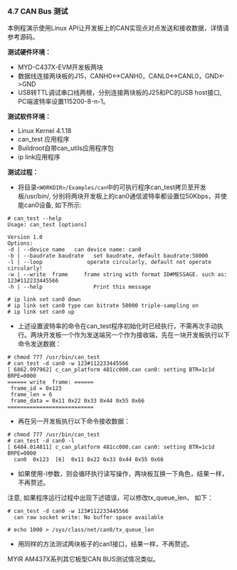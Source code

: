 ### 4.7 CAN Bus 测试

本例程演示使用Linux API让开发板上的CAN实现点对点发送和接收数据，详情请参考源码。

**测试硬件环境：**

* MYD-C437X-EVM开发板两块  
* 数据线连接两块板的J15，CANH0&lt;-&gt;CANH0，CANL0&lt;-&gt;CANL0，GND&lt;-&gt;GND  
* USB转TTL调试串口线两根，分别连接两块板的J25和PC的USB host接口, PC端波特率设置115200-8-n-1。

**测试软件环境：**

* Linux Kernel 4.1.18   
* can\_test 应用程序  
* Buildroot自带can\_utils应用程序包
* ip link应用程序

**测试过程：**

* 将目录`<WORKDIR>/Examples/can`中的可执行程序can\_test拷贝至开发板/usr/bin/, 分别将两块开发板上的can0通信波特率都设置位50Kbps，并使能can0设备, 如下所示:  

```
# can_test --help
Usage: can_test [options]

Version 1.0
Options:
-d | --device name   can device name: can0
-b | --baudrate baudrate   set baudrate, default baudrate:50000
-l | --loop              operate circularly, default not operate circularly!
-w | --write  frame     frame string with format ID#MESSAGE. such as: 123#112233445566
-h | --help                Print this message
```

```
# ip link set can0 down
# ip link set can0 type can bitrate 50000 triple-sampling on
# ip link set can0 up
```

* 上述设置波特率的命令在can\_test程序初始化时已经执行，不需再次手动执行。两块开发板一个作为发送端另一个作为接收端，先在一块开发板执行以下命令发送数据：

```
# chmod 777 /usr/bin/can_test
# can_test -d can0 -w 123#112233445566
[ 6862.997962] c_can_platform 481cc000.can can0: setting BTR=1c1d BRPE=0000
====== write  frame: ======
 frame_id = 0x123
 frame_len = 6
 frame_data = 0x11 0x22 0x33 0x44 0x55 0x66
===========================
```

* 再在另一开发板执行以下命令接收数据：

```
# chmod 777 /usr/bin/can_test
# can_test -d can0 -l
[ 6484.014811] c_can_platform 481cc000.can can0: setting BTR=1c1d BRPE=0000
  can0  0x123  [6]  0x11 0x22 0x33 0x44 0x55 0x66
```

* 如果使用-l参数，则会循环执行读写操作，两块板互换一下角色，结果一样，不再赘述。

注意, 如果程序运行过程中出现下述错误，可以修改tx\_queue\_len， 如下：

```
# can_test -d can0 -w 123#112233445566
  can raw socket write: No buffer space available

# echo 1000 > /sys/class/net/can0/tx_queue_len
```

* 用同样的方法测试两块板子的can1接口，结果一样，不再赘述。

MYIR AM437X系列其它板型CAN BUS测试情况类似。

